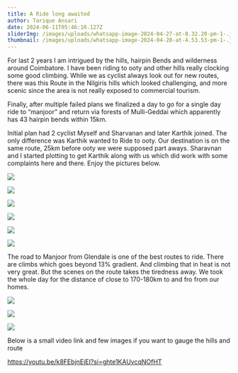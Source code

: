 ```yaml
---
title: A Ride long awaited
author: Tarique Ansari
date: 2024-06-11T05:46:10.127Z
sliderImg: /images/uploads/whatsapp-image-2024-04-27-at-8.32.20-pm-1-.jpeg
thumbnail: /images/uploads/whatsapp-image-2024-04-28-at-4.53.53-pm-1-.jpeg
---
```

For last 2 years I am intrigued by the hills, hairpin Bends and wilderness around Coimbatore. I have been riding to ooty and other hills really clocking some good climbing. While we as cyclist always look out for new routes, there was this Route in the Nilgiris hills which looked challenging, and more scenic since the area is not really exposed to commercial tourism.

Finally, after multiple failed plans we finalized a day to go for a single day ride to “manjoor” and return via forests of Mulli-Geddai which apparently has 43 hairpin bends within 15km.

Initial plan had 2 cyclist Myself and Sharvanan and later Karthik joined. The only difference was Karthik wanted to Ride to ooty. Our destination is on the same route, 25km before ooty we were supposed part aways. Sharavnan and I started plotting to get Karthik along with us which did work with some complaints here and there. Enjoy the pictures below.

![](/images/uploads/whatsapp-image-2024-06-11-at-11.20.35-am.jpeg)

![](/images/uploads/whatsapp-image-2024-04-28-at-4.53.54-pm.jpeg)

![](/images/uploads/whatsapp-image-2024-06-11-at-11.20.36-am.jpeg)

![](/images/uploads/1.jpeg)

![](/images/uploads/whatsapp-image-2024-04-28-at-4.53.50-pm.jpeg)

![](/images/uploads/whatsapp-image-2024-06-11-at-11.20.35-am-1-.jpeg)

The road to Manjoor from Glendale is one of the best routes to ride. There are climbs which goes beyond 13% gradient. And climbing that in heat is not very great. But the scenes on the route takes the tiredness away. We took the whole day for the distance of close to 170-180km to and fro from our homes.

![](/images/uploads/whatsapp-image-2024-06-11-at-11.20.38-am.jpeg)

![](/images/uploads/whatsapp-image-2024-04-28-at-4.53.55-pm.jpeg)

![](/images/uploads/whatsapp-image-2024-06-11-at-11.20.38-am-1-.jpeg)

Below is a small video link and few images if you want to gauge the hills and route

https://youtu.be/k8FEbjnEjEI?si=ghte1KAUvcqNOfHT